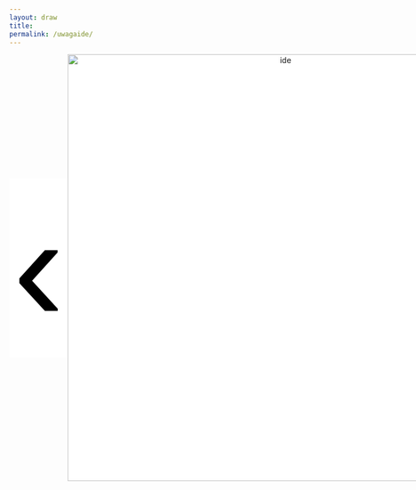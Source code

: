```yaml
---
layout: draw
title:
permalink: /uwagaide/
---
```


<div style="text-align:center; display: flex;">
  <div style="flex: 0 0 10%;" class="vertical-center"><button onclick="prevImage();" style="border: 0px; background-color:white;"> <span class="arrowhtml">&#8249;</span> </button> </div>
  <div style="flex: 0 0 80%;"><img class="vertical-center" id="image" src="{{ site.baseurl }}/images/lara/lara_zasada_1.mp4" alt="ide" style="width: 80vw"></div>
  <div style="flex: 0 0 10%;" class="vertical-center"><button onclick="nextImage();" style="border: 0px; background-color:white;"> <span class="arrowhtml">&#8250;</span> </button></div>
</div>


<script>

var index      = 0;
var index_no   = 9;
var image_list = ["{{ site.baseurl }}/images/lara/lara_zasada_1.mp4",
                  "{{ site.baseurl }}/images/lara/lara_zasada_2.mp4",
                  "{{ site.baseurl }}/images/lara/lara_zasada_3.mp4",
                  "{{ site.baseurl }}/images/lara/lara_zasada_4.mp4",
                  "{{ site.baseurl }}/images/lara/lara_zasada_5.mp4",
                  "{{ site.baseurl }}/images/lara/lara_zasada_6.mp4",
                  "{{ site.baseurl }}/images/lara/lara_zasada_7.mp4",
                  "{{ site.baseurl }}/images/lara/lara_zasada_8.mp4",
                  "{{ site.baseurl }}/images/lara/lara_zasada_9.mp4",
                  ]

function prevImage()
{
  var img = document.getElementById("image");
  if (index != 0) {
    index = (index - 1) % index_no;
  }
  else {
    index = index_no - 1;
  }
  img.src = image_list[index];
  return false;
}

function nextImage()
{
  var img = document.getElementById("image");
  index = (index + 1) % index_no;
  img.src = image_list[index];
  return false;
}

</script>


<style>

.arrowhtml {
  color: black;
  font-size: 7vh;
}

.vertical-center {
  margin: auto;
  display: flex;
  align-items: center;
  justify-content: center;
  border-width: 0px;
  background-color: white;
}

.arrowhtml:hover {
    color: red;
    font-size: 7vh;
  }

</style>

